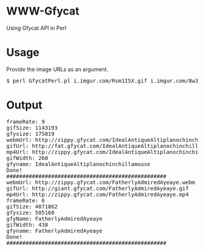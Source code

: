 WWW-Gfycat
==========

Using Gfycat API in Perl

Usage
==========
Provide the image URLs as an argument.
<pre>
$ perl GfycatPerl.pl i.imgur.com/Rsm1I5X.gif i.imgur.com/8w37Grn.gif
</pre>
Output
==========
<pre>
frameRate: 9
gifSize: 1143193
gfysize: 175819
webmUrl: http://zippy.gfycat.com/IdealAntiqueAltiplanochinchillamouse.webm
gifUrl: http://fat.gfycat.com/IdealAntiqueAltiplanochinchillamouse.gif
mp4Url: http://zippy.gfycat.com/IdealAntiqueAltiplanochinchillamouse.mp4
gifWidth: 260
gfyname: IdealAntiqueAltiplanochinchillamouse
Done!
##################################################
webmUrl: http://zippy.gfycat.com/FatherlyAdmiredAyeaye.webm
gifUrl: http://giant.gfycat.com/FatherlyAdmiredAyeaye.gif
mp4Url: http://zippy.gfycat.com/FatherlyAdmiredAyeaye.mp4
frameRate: 6
gifSize: 4071862
gfysize: 505168
gfyName: FatherlyAdmiredAyeaye
gifWidth: 438
gfyname: FatherlyAdmiredAyeaye
Done!
##################################################
</pre>
